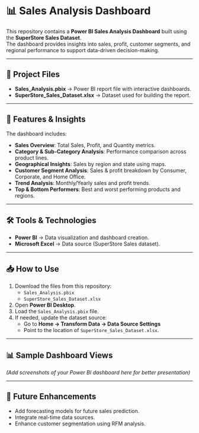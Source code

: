 # 📊 Sales Analysis Dashboard

This repository contains a **Power BI Sales Analysis Dashboard** built using the **SuperStore Sales Dataset**.  
The dashboard provides insights into sales, profit, customer segments, and regional performance to support data-driven decision-making.

---

## 📂 Project Files
- **Sales_Analysis.pbix** → Power BI report file with interactive dashboards.  
- **SuperStore_Sales_Dataset.xlsx** → Dataset used for building the report.

---

## 🚀 Features & Insights
The dashboard includes:
- **Sales Overview**: Total Sales, Profit, and Quantity metrics.  
- **Category & Sub-Category Analysis**: Performance comparison across product lines.  
- **Geographical Insights**: Sales by region and state using maps.  
- **Customer Segment Analysis**: Sales & profit breakdown by Consumer, Corporate, and Home Office.  
- **Trend Analysis**: Monthly/Yearly sales and profit trends.  
- **Top & Bottom Performers**: Best and worst performing products and regions.

---

## 🛠️ Tools & Technologies
- **Power BI** → Data visualization and dashboard creation.  
- **Microsoft Excel** → Data source (SuperStore Sales dataset).  

---

## 📥 How to Use
1. Download the files from this repository:
   - `Sales_Analysis.pbix`
   - `SuperStore_Sales_Dataset.xlsx`
2. Open **Power BI Desktop**.  
3. Load the `Sales_Analysis.pbix` file.  
4. If needed, update the dataset source:
   - Go to **Home → Transform Data → Data Source Settings**  
   - Point to the location of `SuperStore_Sales_Dataset.xlsx`.

---

## 📊 Sample Dashboard Views
*(Add screenshots of your Power BI dashboard here for better presentation)*

---

## 📌 Future Enhancements
- Add forecasting models for future sales prediction.  
- Integrate real-time data sources.  
- Enhance customer segmentation using RFM analysis.  

